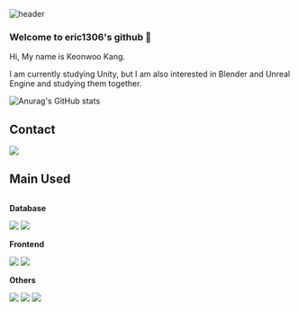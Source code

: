 ![header](https://capsule-render.vercel.app/api?type=Cylinder&color=timeGradient&height=100&section=header&text=eric1306's%20Github&fontSize=48)

### Welcome to eric1306's github 👋

Hi, My name is Keonwoo Kang.

I am currently studying Unity, but I am also interested in Blender and Unreal Engine and studying them together.

![Anurag's GitHub stats](https://github-readme-stats.vercel.app/api?username=eric1306&show_icons=true&theme=radical)

## Contact
<div style="display:flex; flex-direction:column; align-items:flex-start;">
    <a href="mailto:prid1306@gmail.com">
        <img src="https://img.shields.io/badge/Gmail-EA4335?style=for-the-badge&logo=Gmail&logoColor=white"> 
    </a>
</div>

## Main Used
<div style="display:flex; flex-direction:column; align-items:flex-start;">
    <!-- Database -->
    <p><strong>Database</strong></p>
    <div>
        <img src="https://img.shields.io/badge/mysql-4479A1?style=for-the-badge&logo=mysql&logoColor=white">
        <img src="https://img.shields.io/badge/firebase-FFCA28?style=for-the-badge&logo=firebase&logoColor=white">
    </div>
    <!-- Frontend -->
    <p><strong>Frontend</strong></p>
    <div>
        <img src="https://img.shields.io/badge/Unity-000000?style=flat-square&logo=Unity&logoColor=white">
        <img src="https://img.shields.io/badge/Unreal%20Engine%20-%20%230E1128?style=flat-square&logo=Unreal%20Engine&logoColor=white">
    </div>
    <!-- Others -->
    <p><strong>Others</strong></p>
    <div>
        <img src="https://img.shields.io/badge/Blender%20-%20%23E87D0D?style=flat-square&logo=Blender&logoColor=white">
        <img src="https://img.shields.io/badge/python-3776AB?style=flat-square&logo=python&logoColor=white">
        <img src="https://img.shields.io/badge/Github%20-%20%23181717?style=flat-square&logo=Github&logoColor=white">
</div><br>

